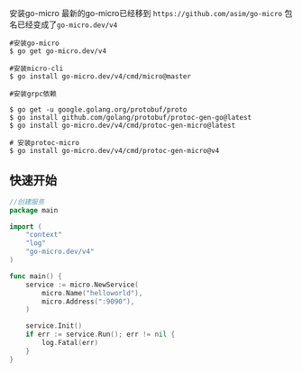 安装go-micro
最新的go-micro已经移到 `https://github.com/asim/go-micro` 包名已经变成了`go-micro.dev/v4`
```shell
#安装go-micro
$ go get go-micro.dev/v4

#安装micro-cli
$ go install go-micro.dev/v4/cmd/micro@master

#安装grpc依赖

$ go get -u google.golang.org/protobuf/proto
$ go install github.com/golang/protobuf/protoc-gen-go@latest
$ go install go-micro.dev/v4/cmd/protoc-gen-micro@latest

# 安装protoc-micro
$ go install go-micro.dev/v4/cmd/protoc-gen-micro@v4
```

## 快速开始

```go
//创建服务
package main

import (
	"context"
	"log"
	"go-micro.dev/v4"
)

func main() {
	service := micro.NewService(
		micro.Name("helloworld"),
		micro.Address(":9090"),
	)

	service.Init()
	if err := service.Run(); err != nil {
		log.Fatal(err)
	}
}

```